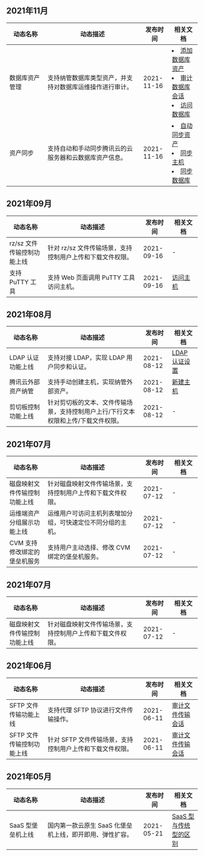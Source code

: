 ## 2021年11月
<table>
<thead>
<tr>
<th width="20%">动态名称</th>
<th width="50%">动态描述</th>
<th width="15%">发布时间</th>
<th width="15%">相关文档</th>
</tr>
</thead>
<tbody>
<tr>
<td>数据库资产管理</td>
<td>支持纳管数据库类型资产，并支持对数据库运维操作进行审计。</td>
<td>2021-11-16</td>
<td>
<li><a href="https://cloud.tencent.com/document/product/1025/63981">添加数据库资产 </a></li>
<li><a href="https://cloud.tencent.com/document/product/1025/64004">审计数据库会话 </a></li>
<li><a href="https://cloud.tencent.com/document/product/1025/64001">访问数据库 </a></li>
</td>
</tr>
<tr>
<td>资产同步</td>
<td>支持自动和手动同步腾讯云的云服务器和云数据库资产信息。</td>
<td>2021-11-16</td>
<td>
<li><a href="https://cloud.tencent.com/document/product/1025/64002">自动同步资产</a></li>
<li><a href="https://cloud.tencent.com/document/product/1025/58763">同步主机</a></li>
<li><a href="https://cloud.tencent.com/document/product/1025/63993">同步数据库 </a></li>
</td>
</tr>
</tbody></table>

## 2021年09月
<table>
<thead>
<tr>
<th width="20%">动态名称</th>
<th width="50%">动态描述</th>
<th width="15%">发布时间</th>
<th width="15%">相关文档</th>
</tr>
</thead>
<tbody>
<tr>
<td>rz/sz 文件传输控制功能上线</td>
<td>针对 rz/sz 文件传输场景，支持控制用户上传和下载文件权限。</td>
<td>2021-09-16</td>
<td>-</td>
</tr>
<tr>
<td>支持 PuTTY 工具</td>
<td>支持 Web 页面调用 PuTTY 工具访问主机。</td>
<td>2021-09-16</td>
<td>
<a href="https://cloud.tencent.com/document/product/1025/58959">访问主机 </a>
</td>
</tr>
</tbody></table>


## 2021年08月
<table>
<thead>
<tr>
<th width="20%">动态名称</th>
<th width="50%">动态描述</th>
<th width="15%">发布时间</th>
<th width="15%">相关文档</th>
</tr>
</thead>
<tbody>
<tr>
<td>LDAP 认证功能上线</td>
<td>支持对接 LDAP，实现 LDAP 用户同步和认证。</td>
<td>2021-08-12</td>
<td><a href="https://cloud.tencent.com/document/product/1025/60314">LDAP 认证设置 </a>
</td>
</tr>
<tr>
<td>腾讯云外部资产纳管</td>
<td>支持手动创建主机，实现纳管外部资产。</td>
<td>2021-08-12</td>
<td>
<a href="https://cloud.tencent.com/document/product/1025/60304">新建主机 </a>
</td>
</tr>
<tr>
<td>剪切板控制功能上线</td>
<td>针对剪切板的文本、文件传输场景，支持控制用户上行/下行文本权限和上传/下载文件权限。</td>
<td>2021-08-12</td>
<td>-</td>
</tr>
</tbody></table>


## 2021年07月
<table>
<thead>
<tr>
<th width="20%">动态名称</th>
<th width="50%">动态描述</th>
<th width="15%">发布时间</th>
<th width="15%">相关文档</th>
</tr>
</thead>
<tbody>
<tr>
<td>磁盘映射文件传输控制功能上线</td>
<td>针对磁盘映射文件传输场景，支持控制用户上传和下载文件权限。</td>
<td>2021-07-12</td>
<td>-</td>
</tr>
<tr>
<td>运维端资产分组展示功能上线</td>
<td>运维用户可访问主机列表增加分组，可快速定位不同分组的主机。</td>
<td>2021-07-12</td>
<td>-</td>
</tr>
<tr>
<td>CVM 支持修改绑定的堡垒机服务</td>
<td>支持用户主动选择、修改 CVM 绑定的堡垒机服务。</td>
<td>2021-07-12</td>
<td>-</td>
</tr>
</tbody></table>

## 2021年07月
<table>
<thead>
<tr>
<th width="20%">动态名称</th>
<th width="50%">动态描述</th>
<th width="15%">发布时间</th>
<th width="15%">相关文档</th>
</tr>
</thead>
<tbody>
<tr>
<td>磁盘映射文件传输控制功能上线</td>
<td>针对磁盘映射文件传输场景，支持控制用户上传和下载文件权限。</td>
<td>2021-07-12</td>
<td>-</td>
</tr>
</tbody></table>

## 2021年06月
<table>
<thead>
<tr>
<th width="20%">动态名称</th>
<th width="50%">动态描述</th>
<th width="15%">发布时间</th>
<th width="15%">相关文档</th>
</tr>
</thead>
<tbody>
<tr>
<td>SFTP 文件传输功能上线</td>
<td>支持代理 SFTP 协议进行文件传输操作。</td>
<td> 2021-06-11</td>
<td><a href="https://cloud.tencent.com/document/product/1025/59526">审计文件传输会话 </a>
</tr>
<tr>
<td>SFTP 文件传输控制功能上线</td>
<td>针对 SFTP 文件传输场景，支持控制用户上传和下载文件权限。</td>
<td> 2021-06-11</td>
<td><a href="https://cloud.tencent.com/document/product/1025/59526">审计文件传输会话 </a>
</tr>
</tbody></table>

## 2021年05月
<table>
<thead>
<tr>
<th width="20%">动态名称</th>
<th width="50%">动态描述</th>
<th width="15%">发布时间</th>
<th width="15%">相关文档</th>
</tr>
</thead>
<tbody>
<tr>
<td>SaaS 型堡垒机上线</td>
<td>国内第一款云原生 SaaS 化堡垒机上线，即开即用、弹性扩容。</td>
<td> 2021-05-21</td>
<td><a href="https://cloud.tencent.com/document/product/1025/55172">SaaS 型与传统型的区别 </a>
</tr>
</tbody></table>
